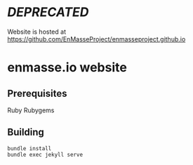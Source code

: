 # *DEPRECATED*

Website is hosted at https://github.com/EnMasseProject/enmasseproject.github.io

# enmasse.io website

## Prerequisites

Ruby
Rubygems

## Building

    bundle install
    bundle exec jekyll serve
